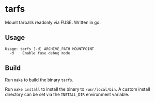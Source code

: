 # tarfs
Mount tarballs readonly via FUSE. Written in go.

## Usage
```
Usage: tarfs [-d] ARCHIVE_PATH MOUNTPOINT
  -d	Enable fuse debug mode
```

## Build
Run `make` to build the binary `tarfs`.

Run `make install` to install the binary to `/usr/local/bin`.
A custom install directory can be set via the `INSTALL_DIR` environment variable.
